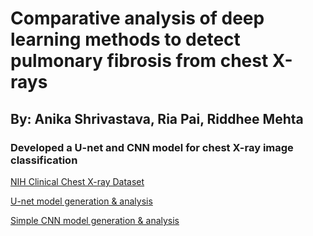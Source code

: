# Comparative analysis of deep learning methods to detect pulmonary fibrosis from chest X-rays

## By: Anika Shrivastava, Ria Pai, Riddhee Mehta

### Developed a U-net and CNN model for chest X-ray image classification 

[NIH Clinical Chest X-ray Dataset](https://nihcc.app.box.com/v/ChestXray-NIHCC/folder/37178474737)

[U-net model generation & analysis](final_project.ipynb)

[Simple CNN model generation & analysis](finalproject_cnn.ipynb)
